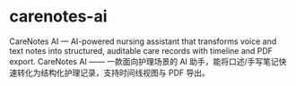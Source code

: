 # carenotes-ai
CareNotes AI — AI-powered nursing assistant that transforms voice and text notes into structured, auditable care records with timeline and PDF export. CareNotes AI —— 一款面向护理场景的 AI 助手，能将口述/手写笔记快速转化为结构化护理记录，支持时间线视图与 PDF 导出。
